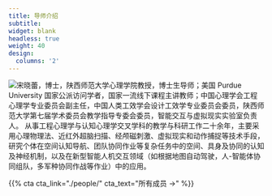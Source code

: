 ```yaml
---
title: 导师介绍
subtitle:
widget: blank
headless: true
weight: 40
design:
  columns: '2'
---
```


<style>
.img-circle{
    border-radius:50%
}
</style>
<div align=center>
<img src="https://faculty.snnu.edu.cn/_tsf/00/14/IJ7R7bUFVNRn.png" style="float:left;" />
</div>



宋晓蕾，博士，陕西师范大学心理学院教授，博士生导师；美国 Purdue University 国家公派访问学者，国家一流线下课程主讲教师；中国心理学会工程心理学专业委员会副主任，中国人类工效学会设计工效学专业委员会委员，陕西师范大学第七届学术委员会教学指导专委会委员，智能交互与虚拟现实实验室负责人。
从事工程心理学与认知心理学交叉学科的教学与科研工作二十余年，主要采用心理物理法、近红外超脑扫描、经颅磁刺激、虚拟现实和动作捕捉等技术手段，研究个体在空间认知导航、团队协同作业等复杂任务中的空间、具身及协同的认知及神经机制，以及在新型智能人机交互领域（如根据地图自动驾驶，人-智能体协同组队，多军种协同作战等作业）中的应用。

{{% cta cta_link="./people/" cta_text="所有成员 →" %}}
